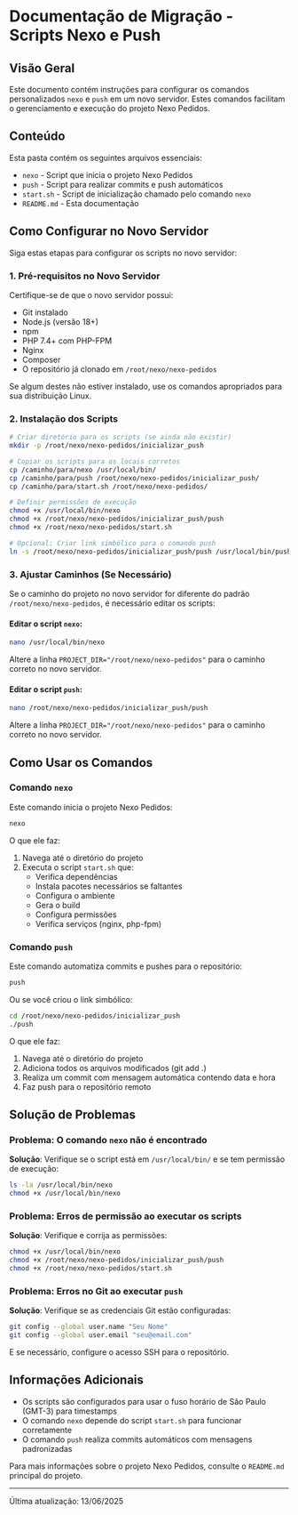 # Documentação de Migração - Scripts Nexo e Push

## Visão Geral

Este documento contém instruções para configurar os comandos personalizados `nexo` e `push` em um novo servidor. Estes comandos facilitam o gerenciamento e execução do projeto Nexo Pedidos.

## Conteúdo

Esta pasta contém os seguintes arquivos essenciais:

- `nexo` - Script que inicia o projeto Nexo Pedidos
- `push` - Script para realizar commits e push automáticos
- `start.sh` - Script de inicialização chamado pelo comando `nexo`
- `README.md` - Esta documentação

## Como Configurar no Novo Servidor

Siga estas etapas para configurar os scripts no novo servidor:

### 1. Pré-requisitos no Novo Servidor

Certifique-se de que o novo servidor possui:

- Git instalado
- Node.js (versão 18+)
- npm 
- PHP 7.4+ com PHP-FPM
- Nginx
- Composer
- O repositório já clonado em `/root/nexo/nexo-pedidos`

Se algum destes não estiver instalado, use os comandos apropriados para sua distribuição Linux.

### 2. Instalação dos Scripts

```bash
# Criar diretório para os scripts (se ainda não existir)
mkdir -p /root/nexo/nexo-pedidos/inicializar_push

# Copiar os scripts para os locais corretos
cp /caminho/para/nexo /usr/local/bin/
cp /caminho/para/push /root/nexo/nexo-pedidos/inicializar_push/
cp /caminho/para/start.sh /root/nexo/nexo-pedidos/

# Definir permissões de execução
chmod +x /usr/local/bin/nexo
chmod +x /root/nexo/nexo-pedidos/inicializar_push/push
chmod +x /root/nexo/nexo-pedidos/start.sh

# Opcional: Criar link simbólico para o comando push
ln -s /root/nexo/nexo-pedidos/inicializar_push/push /usr/local/bin/push
```

### 3. Ajustar Caminhos (Se Necessário)

Se o caminho do projeto no novo servidor for diferente do padrão `/root/nexo/nexo-pedidos`, é necessário editar os scripts:

#### Editar o script `nexo`:

```bash
nano /usr/local/bin/nexo
```

Altere a linha `PROJECT_DIR="/root/nexo/nexo-pedidos"` para o caminho correto no novo servidor.

#### Editar o script `push`:

```bash
nano /root/nexo/nexo-pedidos/inicializar_push/push
```

Altere a linha `PROJECT_DIR="/root/nexo/nexo-pedidos"` para o caminho correto no novo servidor.

## Como Usar os Comandos

### Comando `nexo`

Este comando inicia o projeto Nexo Pedidos:

```bash
nexo
```

O que ele faz:
1. Navega até o diretório do projeto
2. Executa o script `start.sh` que:
   - Verifica dependências
   - Instala pacotes necessários se faltantes
   - Configura o ambiente
   - Gera o build
   - Configura permissões
   - Verifica serviços (nginx, php-fpm)

### Comando `push`

Este comando automatiza commits e pushes para o repositório:

```bash
push
```

Ou se você criou o link simbólico:

```bash
cd /root/nexo/nexo-pedidos/inicializar_push
./push
```

O que ele faz:
1. Navega até o diretório do projeto
2. Adiciona todos os arquivos modificados (git add .)
3. Realiza um commit com mensagem automática contendo data e hora
4. Faz push para o repositório remoto

## Solução de Problemas

### Problema: O comando `nexo` não é encontrado

**Solução**: Verifique se o script está em `/usr/local/bin/` e se tem permissão de execução:
```bash
ls -la /usr/local/bin/nexo
chmod +x /usr/local/bin/nexo
```

### Problema: Erros de permissão ao executar os scripts

**Solução**: Verifique e corrija as permissões:
```bash
chmod +x /usr/local/bin/nexo
chmod +x /root/nexo/nexo-pedidos/inicializar_push/push
chmod +x /root/nexo/nexo-pedidos/start.sh
```

### Problema: Erros no Git ao executar `push`

**Solução**: Verifique se as credenciais Git estão configuradas:
```bash
git config --global user.name "Seu Nome"
git config --global user.email "seu@email.com"
```

E se necessário, configure o acesso SSH para o repositório.

## Informações Adicionais

- Os scripts são configurados para usar o fuso horário de São Paulo (GMT-3) para timestamps
- O comando `nexo` depende do script `start.sh` para funcionar corretamente
- O comando `push` realiza commits automáticos com mensagens padronizadas

Para mais informações sobre o projeto Nexo Pedidos, consulte o `README.md` principal do projeto.

---
Última atualização: 13/06/2025
